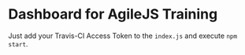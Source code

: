 # Dashboard for AgileJS Training

Just add your Travis-CI Access Token to the `index.js` and execute `npm start`.
